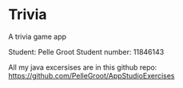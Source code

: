 # Trivia

A trivia game app

Student: Pelle Groot
Student number: 11846143

All my java excersises are in this github repo: https://github.com/PelleGroot/AppStudioExercises
